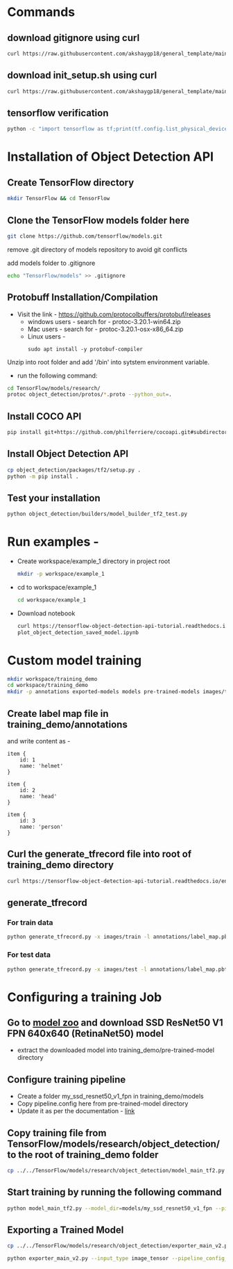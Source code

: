 # Commands

## download gitignore using curl

```bash
curl https://raw.githubusercontent.com/akshaygp18/general_template/main/.gitignore > .gitignore
```
## download init_setup.sh using curl

```bash
curl https://raw.githubusercontent.com/akshaygp18/general_template/main/init_setup.sh > init_setup.sh
```
## tensorflow verification

```bash
python -c "import tensorflow as tf;print(tf.config.list_physical_devices('GPU'))"
```
# Installation of Object Detection API 

## Create TensorFlow directory

```bash
mkdir TensorFlow && cd TensorFlow
```
## Clone the TensorFlow models folder here

```bash
git clone https://github.com/tensorflow/models.git
```
remove .git directory of models repository to avoid git conflicts

add models folder to .gitignore
```bash
echo "TensorFlow/models" >> .gitignore
```
## Protobuff Installation/Compilation

- Visit the link - https://github.com/protocolbuffers/protobuf/releases
    - windows users -
        search for - protoc-3.20.1-win64.zip
    - Mac users - 
        search for - protoc-3.20.1-osx-x86_64.zip
    - Linux users - 
        ```
        sudo apt install -y protobuf-compiler
        ``` 
Unzip into root folder and add '<PATH TO protoc folder>/bin' into sytstem environment variable.

- run the following command:
```bash
cd TensorFlow/models/research/
protoc object_detection/protos/*.proto --python_out=.
```

## Install COCO API
```bash
pip install git+https://github.com/philferriere/cocoapi.git#subdirectory=PythonAPI
```

## Install Object Detection API

```bash
cp object_detection/packages/tf2/setup.py .
python -m pip install .
```

## Test your installation
```bash
python object_detection/builders/model_builder_tf2_test.py
```

# Run examples - 

- Create workspace/example_1 directory in project root
    ```bash
    mkdir -p workspace/example_1
    ```

- cd to workspace/example_1
    ```bash
    cd workspace/example_1
    ```

- Download notebook
    ```bash
    curl https://tensorflow-object-detection-api-tutorial.readthedocs.io/en/latest/_downloads/55b1ed8e083cbc9ca3bfc1c18eb6b860/plot_object_detection_saved_model.ipynb > 
    plot_object_detection_saved_model.ipynb
    ```

# Custom model training
```bash
mkdir workspace/training_demo
cd workspace/training_demo
mkdir -p annotations exported-models models pre-trained-models images/test images/train
```

## Create label map file in training_demo/annotations

and write content as -

```
item {
    id: 1
    name: 'helmet'
}

item {
    id: 2
    name: 'head'
}

item {
    id: 3
    name: 'person'
}
```
## Curl the generate_tfrecord file into root of training_demo directory

```bash
curl https://tensorflow-object-detection-api-tutorial.readthedocs.io/en/latest/_downloads/da4babe668a8afb093cc7776d7e630f3/generate_tfrecord.py > generate_tfrecord.py
```

## generate_tfrecord

### For train data
```bash
python generate_tfrecord.py -x images/train -l annotations/label_map.pbtxt -o annotations/train.record
```

### For test data
```bash
python generate_tfrecord.py -x images/test -l annotations/label_map.pbtxt -o annotations/test.record
```

# Configuring a training Job

## Go to [model zoo](https://github.com/tensorflow/models/blob/master/research/object_detection/g3doc/tf2_detection_zoo.md) and download SSD ResNet50 V1 FPN 640x640 (RetinaNet50) model
- extract the downloaded model into training_demo/pre-trained-model directory

## Configure training pipeline
- Create a folder my_ssd_resnet50_v1_fpn in training_demo/models
- Copy pipeline.config here from pre-trained-model directory
- Update it as per the documentation - [link](https://tensorflow-object-detection-api-tutorial.readthedocs.io/en/latest/training.html) 


## Copy training file from TensorFlow/models/research/object_detection/ to the root of training_demo folder

```bash
cp ../../TensorFlow/models/research/object_detection/model_main_tf2.py .
```
## Start training by running the following command
```bash 
python model_main_tf2.py --model_dir=models/my_ssd_resnet50_v1_fpn --pipeline_config_path=models/my_ssd_resnet50_v1_fpn/pipeline.config
```

## Exporting a Trained Model
```bash
cp ../../TensorFlow/models/research/object_detection/exporter_main_v2.py .

python exporter_main_v2.py --input_type image_tensor --pipeline_config_path ./models/my_ssd_resnet50_v1_fpn/pipeline.config --trained_checkpoint_dir ./models/my_ssd_resnet50_v1_fpn/ --output_directory ./exported-models/my_model
```
